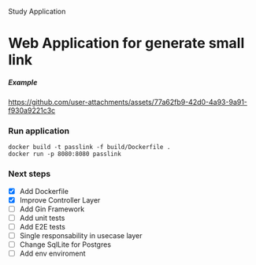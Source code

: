 Study Application

# Web Application for generate small link 

##### Example



https://github.com/user-attachments/assets/77a62fb9-42d0-4a93-9a91-f930a9221c3c

### Run application 
```docker
docker build -t passlink -f build/Dockerfile . 
docker run -p 8080:8080 passlink
```

### Next steps

- [x] Add Dockerfile
- [x] Improve Controller Layer
- [ ] Add Gin Framework
- [ ] Add unit tests
- [ ] Add E2E tests
- [ ] Single responsability in usecase layer
- [ ] Change SqlLite for Postgres
- [ ] Add env enviroment
